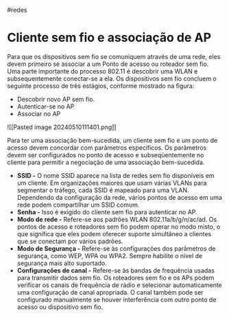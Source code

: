 #redes 

# Cliente sem fio e associação de AP

Para que os dispositivos sem fio se comuniquem através de uma rede, eles devem primeiro se associar a um Ponto de acesso ou roteador sem fio. Uma parte importante do processo 802.11 é descobrir uma WLAN e subsequentemente conectar-se a ela. Os dispositivos sem fio concluem o seguinte processo de três estágios, conforme mostrado na figura:

- Descobrir novo AP sem fio.
- Autenticar-se no AP
- Associar no AP

![[Pasted image 20240510111401.png]]

Para ter uma associação bem-sucedida, um cliente sem fio e um ponto de acesso devem concordar com parâmetros específicos. Os parâmetros devem ser configurados no ponto de acesso e subseqüentemente no cliente para permitir a negociação de uma associação bem-sucedida.

- **SSID -** O nome SSID aparece na lista de redes sem fio disponíveis em um cliente. Em organizações maiores que usam várias VLANs para segmentar o tráfego, cada SSID é mapeado para uma VLAN. Dependendo da configuração da rede, vários pontos de acesso em uma rede podem compartilhar um SSID comum.
- **Senha -** Isso é exigido do cliente sem fio para autenticar no AP.
- **Modo de rede -** Refere-se aos padrões WLAN 802.11a/b/g/n/ac/ad. Os pontos de acesso e roteadores sem fio podem operar no modo misto, o que significa que eles podem oferecer suporte simultâneo a clientes que se conectam por vários padrões.
- **Modo de Segurança -** Refere-se às configurações dos parâmetros de segurança, como WEP, WPA ou WPA2. Sempre habilite o nível de segurança mais alto suportado.
- **Configurações de canal -** Refere-se às bandas de frequência usadas para transmitir dados sem fio. Os roteadores sem fio e os APs podem verificar os canais de frequência de rádio e selecionar automaticamente uma configuração de canal apropriada. O canal também pode ser configurado manualmente se houver interferência com outro ponto de acesso ou dispositivo sem fio.